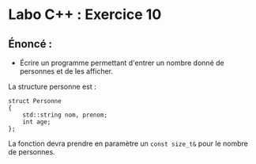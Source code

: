 # Labo C++ : Exercice 10

## Énoncé :

- Écrire un programme permettant d'entrer un nombre donné de personnes et de les afficher.

La structure personne est : 
```
struct Personne
{
	std::string nom, prenom;
	int age;
};
```

La fonction devra prendre en paramètre un `const size_t&` pour le nombre de personnes.